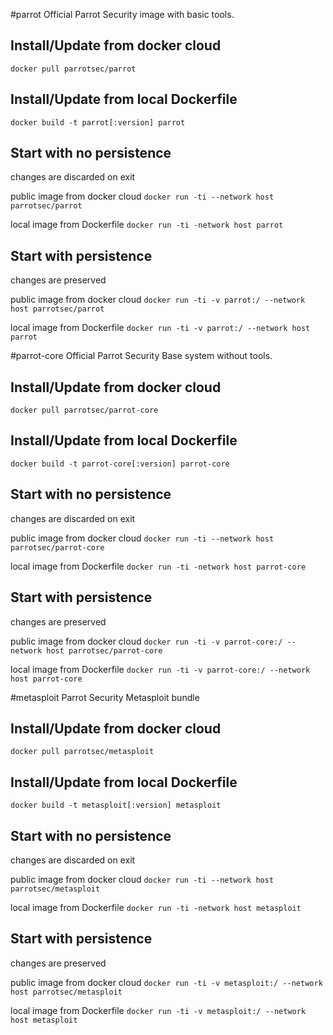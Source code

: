#parrot
Official Parrot Security image with basic tools.

## Install/Update from docker cloud
```docker pull parrotsec/parrot```

## Install/Update from local Dockerfile
```docker build -t parrot[:version] parrot```

## Start with no persistence
changes are discarded on exit

public image from docker cloud
```docker run -ti --network host parrotsec/parrot```

local image from Dockerfile
```docker run -ti -network host parrot```

## Start with persistence
changes are preserved

public image from docker cloud
```docker run -ti -v parrot:/ --network host parrotsec/parrot```

local image from Dockerfile
```docker run -ti -v parrot:/ --network host parrot```





#parrot-core
Official Parrot Security Base system without tools.

## Install/Update from docker cloud
```docker pull parrotsec/parrot-core```

## Install/Update from local Dockerfile
```docker build -t parrot-core[:version] parrot-core```

## Start with no persistence
changes are discarded on exit

public image from docker cloud
```docker run -ti --network host parrotsec/parrot-core```

local image from Dockerfile
```docker run -ti -network host parrot-core```

## Start with persistence
changes are preserved

public image from docker cloud
```docker run -ti -v parrot-core:/ --network host parrotsec/parrot-core```

local image from Dockerfile
```docker run -ti -v parrot-core:/ --network host parrot-core```



#metasploit
Parrot Security Metasploit bundle

## Install/Update from docker cloud
```docker pull parrotsec/metasploit```

## Install/Update from local Dockerfile
```docker build -t metasploit[:version] metasploit```

## Start with no persistence
changes are discarded on exit

public image from docker cloud
```docker run -ti --network host parrotsec/metasploit```

local image from Dockerfile
```docker run -ti -network host metasploit```

## Start with persistence
changes are preserved

public image from docker cloud
```docker run -ti -v metasploit:/ --network host parrotsec/metasploit```

local image from Dockerfile
```docker run -ti -v metasploit:/ --network host metasploit```
